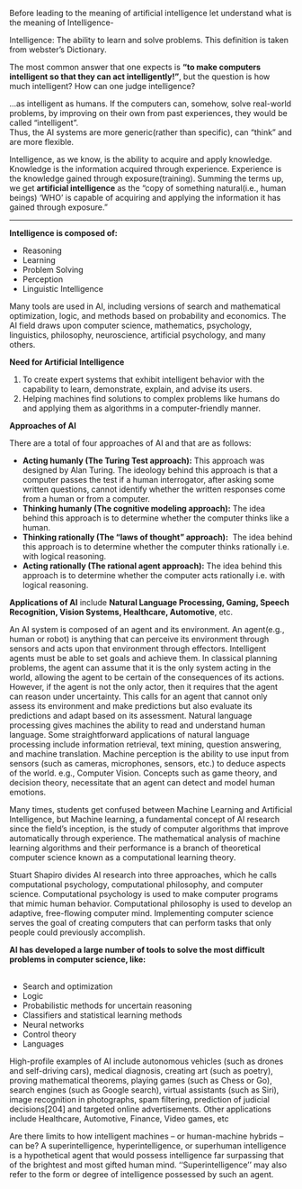 Before leading to the meaning of artificial intelligence let understand what is the meaning of Intelligence- 

Intelligence: The ability to learn and solve problems. This definition is taken from webster’s Dictionary. 

The most common answer that one expects is **“to make computers intelligent so that they can act intelligently!”**, but the question is how much intelligent? How can one judge intelligence? 

…as intelligent as humans. If the computers can, somehow, solve real-world problems, by improving on their own from past experiences, they would be called “intelligent”.   
Thus, the AI systems are more generic(rather than specific), can “think” and are more flexible. 

Intelligence, as we know, is the ability to acquire and apply knowledge. Knowledge is the information acquired through experience. Experience is the knowledge gained through exposure(training). Summing the terms up, we get **artificial intelligence** as the “copy of something natural(i.e., human beings) ‘WHO’ is capable of acquiring and applying the information it has gained through exposure.” 

---

**Intelligence is composed of:**  

- Reasoning
- Learning
- Problem Solving
- Perception
- Linguistic Intelligence

Many tools are used in AI, including versions of search and mathematical optimization, logic, and methods based on probability and economics. The AI field draws upon computer science, mathematics, psychology, linguistics, philosophy, neuroscience, artificial psychology, and many others. 

**Need for Artificial Intelligence**  

1. To create expert systems that exhibit intelligent behavior with the capability to learn, demonstrate, explain, and advise its users.
2. Helping machines find solutions to complex problems like humans do and applying them as algorithms in a computer-friendly manner.

**Approaches of AI**

There are a total of four approaches of AI and that are as follows:

- **Acting humanly (The Turing Test approach):** This approach was designed by Alan Turing. The ideology behind this approach is that a computer passes the test if a human interrogator, after asking some written questions, cannot identify whether the written responses come from a human or from a computer.
- **Thinking humanly (The cognitive modeling approach):** The idea behind this approach is to determine whether the computer thinks like a human. 
- **Thinking rationally (The “laws of thought” approach):**  The idea behind this approach is to determine whether the computer thinks rationally i.e. with logical reasoning. 
- **Acting rationally (The rational agent approach):** The idea behind this approach is to determine whether the computer acts rationally i.e. with logical reasoning. 

**Applications of AI** include **Natural Language Processing, Gaming, Speech Recognition, Vision Systems, Healthcare, Automotive**, etc. 

An AI system is composed of an agent and its environment. An agent(e.g., human or robot) is anything that can perceive its environment through sensors and acts upon that environment through effectors. Intelligent agents must be able to set goals and achieve them. In classical planning problems, the agent can assume that it is the only system acting in the world, allowing the agent to be certain of the consequences of its actions. However, if the agent is not the only actor, then it requires that the agent can reason under uncertainty. This calls for an agent that cannot only assess its environment and make predictions but also evaluate its predictions and adapt based on its assessment. Natural language processing gives machines the ability to read and understand human language. Some straightforward applications of natural language processing include information retrieval, text mining, question answering, and machine translation. Machine perception is the ability to use input from sensors (such as cameras, microphones, sensors, etc.) to deduce aspects of the world. e.g., Computer Vision. Concepts such as game theory, and decision theory, necessitate that an agent can detect and model human emotions. 

Many times, students get confused between Machine Learning and Artificial Intelligence, but Machine learning, a fundamental concept of AI research since the field’s inception, is the study of computer algorithms that improve automatically through experience. The mathematical analysis of machine learning algorithms and their performance is a branch of theoretical computer science known as a computational learning theory. 

Stuart Shapiro divides AI research into three approaches, which he calls computational psychology, computational philosophy, and computer science. Computational psychology is used to make computer programs that mimic human behavior. Computational philosophy is used to develop an adaptive, free-flowing computer mind. Implementing computer science serves the goal of creating computers that can perform tasks that only people could previously accomplish. 

**AI has developed a large number of tools to solve the most difficult problems in computer science, like:**   
 

- Search and optimization
- Logic
- Probabilistic methods for uncertain reasoning
- Classifiers and statistical learning methods
- Neural networks
- Control theory
- Languages

High-profile examples of AI include autonomous vehicles (such as drones and self-driving cars), medical diagnosis, creating art (such as poetry), proving mathematical theorems, playing games (such as Chess or Go), search engines (such as Google search), virtual assistants (such as Siri), image recognition in photographs, spam filtering, prediction of judicial decisions[204] and targeted online advertisements. Other applications include Healthcare, Automotive, Finance, Video games, etc 

Are there limits to how intelligent machines – or human-machine hybrids – can be? A superintelligence, hyperintelligence, or superhuman intelligence is a hypothetical agent that would possess intelligence far surpassing that of the brightest and most gifted human mind. ‘‘Superintelligence’’ may also refer to the form or degree of intelligence possessed by such an agent.
